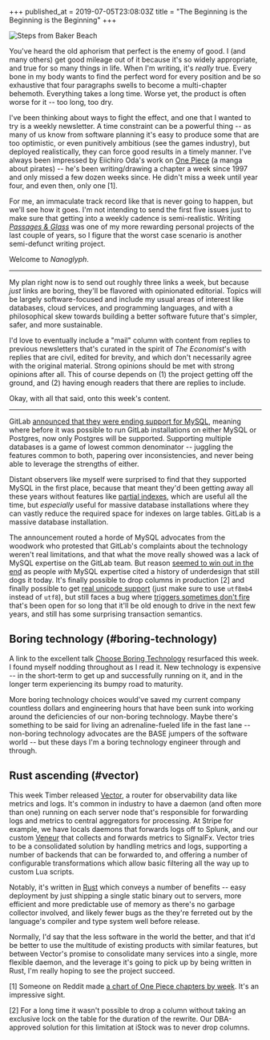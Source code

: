 +++
published_at = 2019-07-05T23:08:03Z
title = "The Beginning is the Beginning is the Beginning"
+++

![Steps from Baker Beach](/assets/images/nanoglyphs/001-beginning/steps@2x.jpg)

You've heard the old aphorism that perfect is the enemy of
good. I (and many others) get good mileage out of it
because it's so widely appropriate, and true for so many
things in life. When I'm writing, it's _really_ true. Every
bone in my body wants to find the perfect word for every
position and be so exhaustive that four paragraphs swells
to become a multi-chapter behemoth. Everything takes a long
time. Worse yet, the product is often worse for it -- too
long, too dry.

I've been thinking about ways to fight the effect, and one
that I wanted to try is a weekly newsletter. A time
constraint can be a powerful thing -- as many of us know
from software planning it's easy to produce some that are
too optimistic, or even punitively ambitious (see the games
industry), but deployed realistically, they can force good
results in a timely manner. I've always been impressed by
Eiichiro Oda's work on [One Piece][onepiece] (a manga about
pirates) -- he's been writing/drawing a chapter a week
since 1997 and only missed a few dozen weeks since. He
didn't miss a week until year four, and even then, only one [1].

For me, an immaculate track record like that is never going
to happen, but we'll see how it goes. I'm not intending to
send the first five issues just to make sure that getting
into a weekly cadence is semi-realistic. Writing [_Passages
& Glass_](/newsletter) was one of my more rewarding
personal projects of the last couple of years, so I figure
that the worst case scenario is another semi-defunct
writing project.

Welcome to _Nanoglyph_.

---

My plan right now is to send out roughly three links a
week, but because _just_ links are boring, they'll be
flavored with opinionated editorial. Topics will be largely
software-focused and include my usual areas of interest
like databases, cloud services, and programming languages,
and with a philosophical skew towards building a better
software future that's simpler, safer, and more
sustainable.

I'd love to eventually include a "mail" column with content
from replies to previous newsletters that's curated in the
spirit of _The Economist_'s with replies that are civil,
edited for brevity, and which don't necessarily agree with
the original material. Strong opinions should be met with
strong opinions after all. This of course depends on (1)
the project getting off the ground, and (2) having enough
readers that there are replies to include.

Okay, with all that said, onto this week's content.

---

GitLab [announced that they were ending support for
MySQL][gitlabmysql], meaning where before it was possible
to run GitLab installations on either MySQL or Postgres,
now only Postgres will be supported. Supporting multiple
databases is a game of lowest common denominator --
juggling the features common to both, papering over
inconsistencies, and never being able to leverage the
strengths of either.

Distant observers like myself were surprised to find that
they supported MySQL in the first place, because that meant
they'd been getting away all these years without features
like [partial indexes][partial], which are useful all the
time, but _especially_ useful for massive database
installations where they can vastly reduce the required
space for indexes on large tables. GitLab is a massive
database installation.

The announcement routed a horde of MySQL advocates from the
woodwork who protested that GitLab's complaints about the
technology weren't real limitations, and that what the move
really showed was a lack of MySQL expertise on the GitLab
team. But reason [seemed to win out in the
end][mysqlcomment] as people _with_ MySQL expertise cited a
history of underdesign that still dogs it today. It's
finally possible to drop columns in production [2] and
finally possible to get [real unicode
support][mysqlunicode] (just make sure to use `utf8mb4`
instead of `utf8`), but still faces a bug where [triggers
sometimes don't fire][mysqltriggers] that's been open for
so long that it'll be old enough to drive in the next few
years, and still has some surprising transaction semantics.

## Boring technology (#boring-technology)

A link to the excellent talk [Choose Boring
Technology][boring] resurfaced this week. I found myself
nodding throughout as I read it. New technology is
expensive -- in the short-term to get up and successfully
running on it, and in the longer term experiencing its
bumpy road to maturity.

More boring technology choices would've saved my current
company countless dollars and engineering hours that have
been sunk into working around the deficiencies of our
non-boring technology. Maybe there's something to be said
for living an adrenaline-fueled life in the fast lane --
non-boring technology advocates are the BASE jumpers of the
software world -- but these days I'm a boring technology
engineer through and through.

## Rust ascending (#vector)

This week Timber released [Vector][vector], a router for
observability data like metrics and logs. It's common in
industry to have a daemon (and often more than one) running
on each server node that's responsible for forwarding logs
and metrics to central aggregators for processing. At
Stripe for example, we have locals daemons that forwards
logs off to Splunk, and our custom [Veneur][veneur] that
collects and forwards metrics to SignalFx. Vector tries to
be a consolidated solution by handling metrics and logs,
supporting a number of backends that can be forwarded to,
and offering a number of configurable transformations which
allow basic filtering all the way up to custom Lua scripts.

Notably, it's written in [Rust][rust] which conveys a
number of benefits -- easy deployment by just shipping a
single static binary out to servers, more efficient and
more predictable use of memory as there's no garbage
collector involved, and likely fewer bugs as the they're
ferreted out by the language's compiler and type system
well before release.

Normally, I'd say that the less software in the world the
better, and that it'd be better to use the multitude of
existing products with similar features, but between
Vector's promise to consolidate many services into a
single, more flexible daemon, and the leverage it's going
to pick up by being written in Rust, I'm really hoping to
see the project succeed.

[1] Someone on Reddit made [a chart of One Piece chapters
by week][onepiecechart]. It's an impressive sight.

[2] For a long time it wasn't possible to drop a column
without taking an exclusive lock on the table for the
duration of the rewrite. Our DBA-approved solution for this
limitation at iStock was to never drop columns.

[boring]: http://boringtechnology.club/
[gitlabmysql]: https://about.gitlab.com/2019/06/27/removing-mysql-support/
[mysqlcomment]: https://news.ycombinator.com/item?id=20345204
[mysqltriggers]: https://bugs.mysql.com/bug.php?id=11472
[mysqlunicode]: https://medium.com/@adamhooper/in-mysql-never-use-utf8-use-utf8mb4-11761243e434
[onepiece]: https://en.wikipedia.org/wiki/One_Piece
[onepiecechart]: https://i.redd.it/l7leyqae5hy01.png
[partial]: https://www.postgresql.org/docs/current/indexes-partial.html
[rust]: https://www.rust-lang.org/
[vector]: https://github.com/timberio/vector
[veneur]: https://github.com/stripe/veneur
